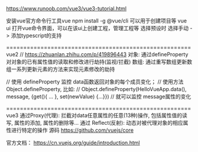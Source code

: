 ﻿
https://www.runoob.com/vue3/vue3-tutorial.html

安装vue官方命令行工具vue
npm install -g @vue/cli
可以用于创建项目等
vue ui 打开vue命令界面，可以在该ui上创建工程，管理工程等
    选择预设时 选择手动 -> 添加typescript的支持


======================================================
vue2
// https://zhuanlan.zhihu.com/p/419896443
对象: 通过defineProperty对对象的已有属性值的读取和修改进行劫持(监视/拦截)
数组: 通过重写数组更新数组一系列更新元素的方法来实现元素修改的劫持

// 使用 defineProperty 监控 data函数返回对象的每个成员变化；
// 使用方法 Object.defineProperty, 比如:
// Object.defineProperty(HelloVueApp.data(), message, {get(){ ... }, set(newValue) {...}})
// 就可以监控 message属性的变化

======================================================
vue3
通过Proxy(代理): 拦截对data任意属性的任意(13种)操作, 包括属性值的读写, 属性的添加, 属性的删除等…
通过 Reflect(反射): 动态对被代理对象的相应属性进行特定的操作
源码 https://github.com/vuejs/core


官方文档：
https://cn.vuejs.org/guide/introduction.html




